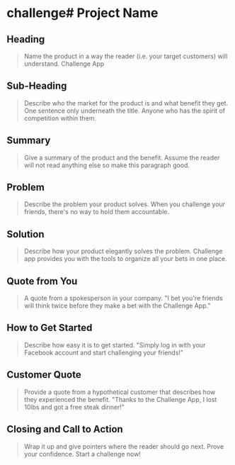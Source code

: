 # challenge# Project Name #

<!-- 
> This material was originally posted [here](http://www.quora.com/What-is-Amazons-approach-to-product-development-and-product-management). It is reproduced here for posterities sake.

There is an approach called "working backwards" that is widely used at Amazon. They work backwards from the customer, rather than starting with an idea for a product and trying to bolt customers onto it. While working backwards can be applied to any specific product decision, using this approach is especially important when developing new products or features.

For new initiatives a product manager typically starts by writing an internal press release announcing the finished product. The target audience for the press release is the new/updated product's customers, which can be retail customers or internal users of a tool or technology. Internal press releases are centered around the customer problem, how current solutions (internal or external) fail, and how the new product will blow away existing solutions.

If the benefits listed don't sound very interesting or exciting to customers, then perhaps they're not (and shouldn't be built). Instead, the product manager should keep iterating on the press release until they've come up with benefits that actually sound like benefits. Iterating on a press release is a lot less expensive than iterating on the product itself (and quicker!).

If the press release is more than a page and a half, it is probably too long. Keep it simple. 3-4 sentences for most paragraphs. Cut out the fat. Don't make it into a spec. You can accompany the press release with a FAQ that answers all of the other business or execution questions so the press release can stay focused on what the customer gets. My rule of thumb is that if the press release is hard to write, then the product is probably going to suck. Keep working at it until the outline for each paragraph flows. 

Oh, and I also like to write press-releases in what I call "Oprah-speak" for mainstream consumer products. Imagine you're sitting on Oprah's couch and have just explained the product to her, and then you listen as she explains it to her audience. That's "Oprah-speak", not "Geek-speak".

Once the project moves into development, the press release can be used as a touchstone; a guiding light. The product team can ask themselves, "Are we building what is in the press release?" If they find they're spending time building things that aren't in the press release (overbuilding), they need to ask themselves why. This keeps product development focused on achieving the customer benefits and not building extraneous stuff that takes longer to build, takes resources to maintain, and doesn't provide real customer benefit (at least not enough to warrant inclusion in the press release).
 -->
 
## Heading ##
  > Name the product in a way the reader (i.e. your target customers) will understand.
   Challenge App

## Sub-Heading ##
  > Describe who the market for the product is and what benefit they get. One sentence only underneath the title.
  Anyone who has the spirit of competition within them.

## Summary ##
  > Give a summary of the product and the benefit. Assume the reader will not read anything else so make this paragraph good.


## Problem ##
  > Describe the problem your product solves.
  When you challenge your friends, there's no way to hold them accountable.

## Solution ##
  > Describe how your product elegantly solves the problem.
  Challenge app provides you with the tools to organize all your bets in one place.

## Quote from You ##
  > A quote from a spokesperson in your company.
  "I bet you're friends will think twice before they make a bet with the Challenge App."

## How to Get Started ##
  > Describe how easy it is to get started.
  "Simply log in with your Facebook account and start challenging your friends!"

## Customer Quote ##
  > Provide a quote from a hypothetical customer that describes how they experienced the benefit.
  "Thanks to the Challenge App, I lost 10lbs and got a free steak dinner!"

## Closing and Call to Action ##
  > Wrap it up and give pointers where the reader should go next.
  Prove your confidence. Start a challenge now!
